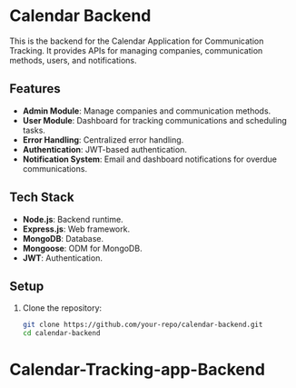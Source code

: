 # Calendar Backend

This is the backend for the Calendar Application for Communication Tracking. It provides APIs for managing companies, communication methods, users, and notifications.

## Features

- **Admin Module**: Manage companies and communication methods.
- **User Module**: Dashboard for tracking communications and scheduling tasks.
- **Error Handling**: Centralized error handling.
- **Authentication**: JWT-based authentication.
- **Notification System**: Email and dashboard notifications for overdue communications.

## Tech Stack

- **Node.js**: Backend runtime.
- **Express.js**: Web framework.
- **MongoDB**: Database.
- **Mongoose**: ODM for MongoDB.
- **JWT**: Authentication.

## Setup

1. Clone the repository:
   ```bash
   git clone https://github.com/your-repo/calendar-backend.git
   cd calendar-backend
# Calendar-Tracking-app-Backend
